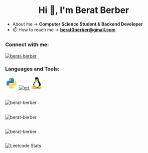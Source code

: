 <h1 align="center">Hi 👋, I'm Berat Berber</h1>

- About me -> <b>Computer Science Student & Backend Developer</b>
- 📫 How to reach me -> **berat0berber@gmail.com**

<h3 align="left">Connect with me:</h3>
<p align="left">
<a href="https://linkedin.com/in/berat-berber" target="blank"><img align="center" src="https://raw.githubusercontent.com/rahuldkjain/github-profile-readme-generator/master/src/images/icons/Social/linked-in-alt.svg" alt="berat-berber" height="30" width="40" /></a>
</p>

<h3 align="left">Languages and Tools:</h3>
<a href="https://www.python.org" target="_blank" rel="noreferrer"> <img src="https://raw.githubusercontent.com/devicons/devicon/master/icons/python/python-original.svg" alt="python" width="40" height="40"/> </a> <a href="https://git-scm.com/" target="_blank" rel="noreferrer"> <img src="https://www.vectorlogo.zone/logos/git-scm/git-scm-icon.svg" alt="git" width="40" height="40"/> </a> <a href="https://www.linux.org/" target="_blank" rel="noreferrer"> <img src="https://raw.githubusercontent.com/devicons/devicon/master/icons/linux/linux-original.svg" alt="linux" width="40" height="40"/> </a> </p>

<div style="display: flex; flex-direction: column;">
  <p>
    <img align="center" src="https://github-readme-stats.vercel.app/api/top-langs?username=berat-berber&show_icons=true&locale=en&layout=compact&theme=dark" alt="berat-berber" />
  </p>
  <p>
    <img align="center" src="https://github-readme-stats.vercel.app/api?username=berat-berber&show_icons=true&locale=en&theme=dark" alt="berat-berber" />
  </p>
  <p>
    <img align="center" src="https://github-readme-streak-stats.herokuapp.com/?user=berat-berber&theme=dark" alt="berat-berber" />
  </p>
</div>

![Leetcode Stats](https://leetcard.jacoblin.cool/Berat110)
